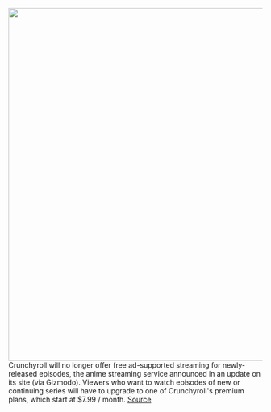<img src='https://cdn.vox-cdn.com/thumbor/erqcyjbqdwnXNQIKiOCBsGpX_08=/0x0:5000x3334/1200x800/filters:focal(2100x1267:2900x2067)/cdn.vox-cdn.com/uploads/chorus_image/image/70678016/1233274847.0.jpg' width='700px' /><br/>
Crunchyroll will no longer offer free ad-supported streaming for newly-released episodes, the anime streaming service announced in an update on its site (via Gizmodo). Viewers who want to watch episodes of new or continuing series will have to upgrade to one of Crunchyroll's premium plans, which start at $7.99 / month.
<a href='https://www.theverge.com/2022/3/27/22998591/crunchyroll-ends-free-ad-supported-streaming-new-releases-simulcasts-anime'> Source <a/>